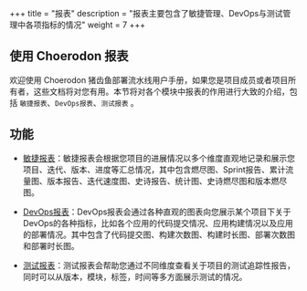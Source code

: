 +++
title = "报表"
description = "报表主要包含了敏捷管理、DevOps与测试管理中各项指标的情况"
weight = 7
+++


## 使用 Choerodon 报表  
欢迎使用 Choerodon 猪齿鱼部署流水线用户手册，如果您是项目成员或者项目所有者，这些文档将对您有用。本节将对各个模块中报表的作用进行大致的介绍，包括 `敏捷报表`、`DevOps报表`、`测试报表` 。  

## 功能  
* [敏捷报表](../report/agile-report)：敏捷报表会根据您项目的进展情况以多个维度直观地记录和展示您项目、迭代、版本、进度等汇总情况，其中包含燃尽图、Sprint报告、累计流量图、版本报告、迭代速度图、史诗报告、统计图、史诗燃尽图和版本燃尽图。
   
* [DevOps报表](../report/devops-report)：DevOps报表会通过各种直观的图表向您展示某个项目下关于DevOps的各种指标，比如各个应用的代码提交情况、应用构建情况以及应用的部署情况。其中包含了代码提交图、构建次数图、构建时长图、部署次数图和部署时长图。  
  
* [测试报表](../report/test-report)：测试报表会帮助您通过不同维度查看关于项目的测试追踪性报告，同时可以从版本，模块，标签，时间等多方面展示测试的情况。